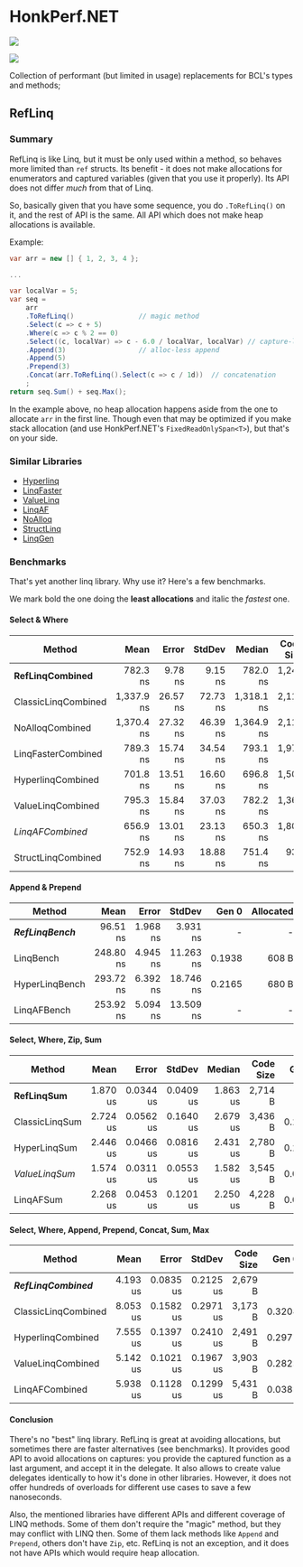 # HonkPerf.NET

[![](https://img.shields.io/nuget/vpre/HonkPerf.NET.RefLinq?label=HonkPerf.NET.RefLinq&logo=nuget)](https://www.nuget.org/packages/HonkPerf.NET.RefLinq/)

[![](https://img.shields.io/nuget/vpre/HonkPerf.NET.Core?label=HonkPerf.NET.Core&logo=nuget)](https://www.nuget.org/packages/HonkPerf.NET.Core/)



Collection of performant (but limited in usage) replacements for BCL's types and methods;

## RefLinq

### Summary

RefLinq is like Linq, but it must be only used within a method, so behaves more limited than `ref` structs. Its benefit - it does not make allocations for enumerators and captured variables (given that you use it properly). Its API does not differ *much* from that of Linq.

So, basically given that you have some sequence, you do `.ToRefLinq()` on it, and the rest of API is the same. All API which does not make heap allocations is available.

Example:

```cs
var arr = new [] { 1, 2, 3, 4 };

...

var localVar = 5;
var seq =
    arr
    .ToRefLinq()                // magic method
    .Select(c => c + 5)
    .Where(c => c % 2 == 0)
    .Select((c, localVar) => c - 6.0 / localVar, localVar) // capture-less capture
    .Append(3)                  // alloc-less append
    .Append(5)
    .Prepend(3)
    .Concat(arr.ToRefLinq().Select(c => c / 1d))  // concatenation
    ;
return seq.Sum() + seq.Max();
```

In the example above, no heap allocation happens aside from the one to allocate `arr` in the first line. Though even that may be optimized if you make stack allocation (and use HonkPerf.NET's `FixedReadOnlySpan<T>`), but that's on your side.
### Similar Libraries

- [Hyperlinq](https://github.com/NetFabric/NetFabric.Hyperlinq)
- [LinqFaster](https://github.com/jackmott/LinqFaster)
- [ValueLinq](https://github.com/manofstick/Cistern.ValueLinq)
- [LinqAF](htjtps://github.com/kevin-montrose/LinqAF)
- [NoAlloq](https://github.com/VictorNicollet/NoAlloq)
- [StructLinq](https://github.com/reegeek/StructLinq)
- [LinqGen](https://github.com/cathei/LinqGen)


### Benchmarks

That's yet another linq library. Why use it? Here's a few benchmarks.

We mark bold the one doing the **least allocations** and italic the *fastest* one.

#### Select & Where

|              Method |       Mean |    Error |   StdDev |     Median | Code Size |  Gen 0 | Allocated |
|-------------------- |-----------:|---------:|---------:|-----------:|----------:|-------:|----------:|
| **RefLinqCombined** |   782.3 ns |  9.78 ns |  9.15 ns |   782.0 ns |   1,246 B |      - |         - |
| ClassicLinqCombined | 1,337.9 ns | 26.57 ns | 72.73 ns | 1,318.1 ns |   2,112 B | 0.0801 |     256 B |
|     NoAlloqCombined | 1,370.4 ns | 27.32 ns | 46.39 ns | 1,364.9 ns |   2,114 B | 0.0267 |      88 B |
|  LinqFasterCombined |   789.3 ns | 15.74 ns | 34.54 ns |   793.1 ns |   1,971 B | 0.4253 |   1,336 B |
|   HyperlinqCombined |   701.8 ns | 13.51 ns | 16.60 ns |   696.8 ns |   1,506 B | 0.0277 |      88 B |
|   ValueLinqCombined |   795.3 ns | 15.84 ns | 37.03 ns |   782.2 ns |   1,364 B | 0.0172 |      56 B |
|    *LinqAFCombined* |   656.9 ns | 13.01 ns | 23.13 ns |   650.3 ns |   1,807 B | 0.0277 |      88 B |
|  StructLinqCombined |   752.9 ns | 14.93 ns | 18.88 ns |   751.4 ns |     933 B | 0.0582 |     184 B |


#### Append & Prepend

|             Method |      Mean |    Error |    StdDev |  Gen 0 | Allocated |
|------------------- |----------:|---------:|----------:|-------:|----------:|
| ***RefLinqBench*** |  96.51 ns | 1.968 ns |  3.931 ns |      - |         - |
|          LinqBench | 248.80 ns | 4.945 ns | 11.263 ns | 0.1938 |     608 B |
|     HyperLinqBench | 293.72 ns | 6.392 ns | 18.746 ns | 0.2165 |     680 B |
|        LinqAFBench | 253.92 ns | 5.094 ns | 13.509 ns |      - |         - |


#### Select, Where, Zip, Sum

|         Method |     Mean |     Error |    StdDev |   Median | Code Size |  Gen 0 | Allocated |
|--------------- |---------:|----------:|----------:|---------:|----------:|-------:|----------:|
| **RefLinqSum** | 1.870 us | 0.0344 us | 0.0409 us | 1.863 us |   2,714 B |      - |         - |
| ClassicLinqSum | 2.724 us | 0.0562 us | 0.1640 us | 2.679 us |   3,436 B | 0.1831 |     584 B |
|   HyperLinqSum | 2.446 us | 0.0466 us | 0.0816 us | 2.431 us |   2,780 B | 0.1755 |     560 B |
| *ValueLinqSum* | 1.574 us | 0.0311 us | 0.0553 us | 1.582 us |   3,545 B | 0.0401 |     128 B |
|      LinqAFSum | 2.268 us | 0.0453 us | 0.1201 us | 2.250 us |   4,228 B | 0.0458 |     152 B |


#### Select, Where, Append, Prepend, Concat, Sum, Max

|                Method |     Mean |     Error |    StdDev | Code Size |  Gen 0 | Allocated |
|---------------------- |---------:|----------:|----------:|----------:|-------:|----------:|
| ***RefLinqCombined*** | 4.193 us | 0.0835 us | 0.2125 us |   2,679 B |      - |         - |
|   ClassicLinqCombined | 8.053 us | 0.1582 us | 0.2971 us |   3,173 B | 0.3204 |   1,032 B |
|     HyperlinqCombined | 7.555 us | 0.1397 us | 0.2410 us |   2,491 B | 0.2975 |     944 B |
|     ValueLinqCombined | 5.142 us | 0.1021 us | 0.1967 us |   3,903 B | 0.2823 |     888 B |
|        LinqAFCombined | 5.938 us | 0.1128 us | 0.1299 us |   5,431 B | 0.0381 |     120 B |


#### Conclusion

There's no "best" linq library. RefLinq is great at avoiding allocations, but sometimes there are
faster alternatives (see benchmarks). It provides good API to avoid allocations on captures:
you provide the captured function as a last argument, and accept it in the delegate. It also
allows to create value delegates identically to how it's done in other libraries. However,
it does not offer hundreds of overloads for different use cases to save a few nanoseconds.

Also, the mentioned libraries have different APIs and different coverage of LINQ methods.
Some of them don't require the "magic" method, but they may conflict with LINQ then.
Some of them lack methods like `Append` and `Prepend`, others don't have `Zip`, etc. RefLinq
is not an exception, and it does not have APIs which would require heap allocation.

